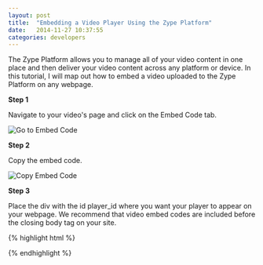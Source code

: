 ```yaml
---
layout: post
title:  "Embedding a Video Player Using the Zype Platform"
date:   2014-11-27 10:37:55
categories: developers
---
```


The Zype Platform allows you to manage all of your video content in one place and
then deliver your video content across any platform or device. In this tutorial, I
will map out how to embed a video uploaded to the Zype Platform on any webpage.

**Step 1**

Navigate to your video's page and click on the Embed Code tab.

![Go to Embed Code](http://i.imgur.com/kvfYeCS.png)


**Step 2**

Copy the embed code.

![Copy Embed Code](http://i.imgur.com/yJLyMCp.png)

**Step 3**

Place the div with the id player_id where you want your player to appear on your webpage.
We recommend that video embed codes are included before the closing body tag on your site.

{% highlight html %}

<div id='player_id'></div>

<script type="text/javascript" src="https://api.zype.com/player.js"></script>
<script type="text/javascript">
zype.player_key ="3EytE8rlvjELg7sVXINIcA";
zype.play("#player_id", "5477416869702d6d03150000", { autoplay: true });
</script>

{% endhighlight %}
